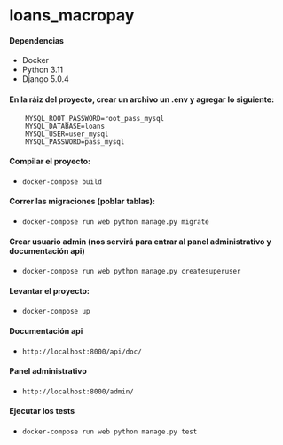 # loans_macropay

#### Dependencias
- Docker
- Python 3.11
- Django 5.0.4

#### En la ráiz del proyecto, crear un archivo un .env y agregar lo siguiente:
```
    MYSQL_ROOT_PASSWORD=root_pass_mysql
    MYSQL_DATABASE=loans
    MYSQL_USER=user_mysql
    MYSQL_PASSWORD=pass_mysql
   ```

#### Compilar el proyecto:
- ```docker-compose build```

#### Correr las migraciones (poblar tablas):
- ```docker-compose run web python manage.py migrate```


#### Crear usuario admin (nos servirá para entrar al panel administrativo y documentación api)
- ```docker-compose run web python manage.py createsuperuser```

#### Levantar el proyecto:
- ```docker-compose up```


#### Documentación api
- ```http://localhost:8000/api/doc/```

#### Panel administrativo
- ```http://localhost:8000/admin/```

#### Ejecutar los tests
- ```docker-compose run web python manage.py test```